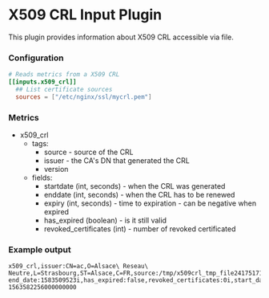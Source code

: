 # X509 CRL Input Plugin

This plugin provides information about X509 CRL accessible via file.


### Configuration

```toml
# Reads metrics from a X509 CRL
[[inputs.x509_crl]]
  ## List certificate sources
  sources = ["/etc/nginx/ssl/mycrl.pem"]
```


### Metrics

- x509_crl
  - tags:
    - source - source of the CRL
    - issuer - the CA's DN that generated the CRL
    - version
  - fields:
    - startdate (int, seconds) - when the CRL was generated 
    - enddate (int, seconds) - when the CRL has to be renewed
    - expiry (int, seconds) - time to expiration - can be negative when expired
    - has_expired (boolean) - is it still valid
    - revoked_certificates (int) - number of revoked certificated 


### Example output

```
x509_crl,issuer:CN=ac,O=Alsace\ Reseau\ Neutre,L=Strasbourg,ST=Alsace,C=FR,source:/tmp/x509crl_tmp_file241751718,version:0 end_date:1583509523i,has_expired:false,revoked_certificates:0i,start_date:1580917523i 1563582256000000000
```
